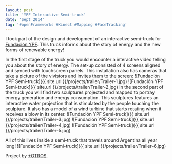 ```yaml
---
layout: post
title: 'YPF Interactive Semi-truck'
date: 'Sept 2014'
tag: '#openFrameworks #Kinect #Mapping #FaceTracking'
---
```

I took part of the design and development of an interactive semi-truck for [Fundación YPF](http://www.fundacionypf.org/). This truck informs about the story of energy and the new forms of renewable energy!

In the first stage of the truck you would encounter a interactive video telling you about the story of energy. The set-up consisted of 4 screens aligned and synced with touchscreen panels. This installation also has cameras that take a picture of the vivistors and invites them to the screen:
![Fundación YPF Semi-truck]({{ site.url }}/projects/trailer/Trailer-1.jpg)
![Fundación YPF Semi-truck]({{ site.url }}/projects/trailer/Trailer-2.jpg)
In the second part of the truck you will find two sculptures projected and mapped to portray energy generation and energy consumption. This sculptures features an interactive water projection that is stimulated by the people touching the sculpture. It also has a model of a wind turbine that starts rotating when it receives a blow in its center.
![Fundación YPF Semi-truck]({{ site.url }}/projects/trailer/Trailer-3.jpg)
![Fundación YPF Semi-truck]({{ site.url }}/projects/trailer/Trailer-4.jpg)
![Fundación YPF Semi-truck]({{ site.url }}/projects/trailer/Trailer-5.jpg)

All of this lives inside a semi-truck that travels around Argentina all year long!
![Fundación YPF Semi-truck]({{ site.url }}/projects/trailer/Trailer-6.jpg)

Project by [+OTROS](http://masotros.com/).
